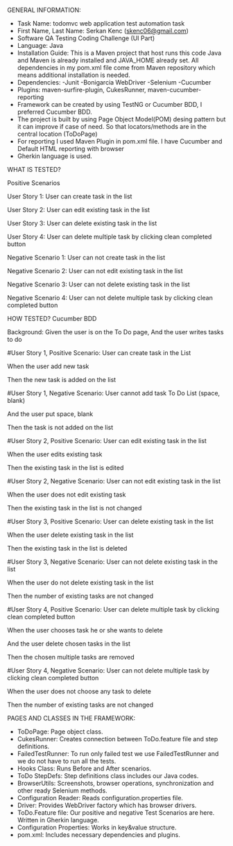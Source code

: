GENERAL INFORMATION:
* Task Name: todomvc web application test automation task
* First Name, Last Name: Serkan Kenc (skenc06@gmail.com)
* Software QA Testing Coding Challenge (UI Part)
* Language: Java
* Installation Guide:
This is a Maven project that host runs this code Java and Maven is already installed and JAVA_HOME already set.
All dependencies in my pom.xml file come from Maven repository which means additional installation is needed.
* Dependencies:
 -Junit
 -Bonigarcia WebDriver
 -Selenium
 -Cucumber
* Plugins: maven-surfire-plugin, CukesRunner, maven-cucumber-reporting
* Framework can be created by using TestNG or Cucumber BDD, I preferred Cucumber BDD.
* The project is built by using Page Object Model(POM) desing pattern but it can improve if case of need. So that locators/methods are in the central location (ToDoPage)
* For reporting I used Maven Plugin in pom.xml file. I have Cucumber and Default HTML reporting with browser
* Gherkin language is used.


WHAT IS TESTED?

Positive Scenarios
 
  User Story 1: User can create task in the list
  
  User Story 2: User can edit existing task in the list
  
  User Story 3: User can delete existing task in the list
  
  User Story 4: User can delete multiple task by clicking clean completed button
 
Negative Scenario 1: User can not create task in the list
  
Negative Scenario 2: User can not edit existing task in the list
  
Negative Scenario 3: User can not delete existing task in the list
  
Negative Scenario 4: User can not delete multiple task by clicking clean completed button
   

HOW TESTED? Cucumber BDD

Background: Given the user is on the To Do page, And the user writes tasks to do
  
#User Story 1, Positive Scenario: User can create task in the List

  When the user add new task
  
  Then the new task is added on the list

#User Story 1, Negative Scenario: User cannot add task To Do List (space, blank)

  And the user put space, blank
  
  Then the task is not added on the list

#User Story 2, Positive Scenario: User can edit existing task in the list

  When the user edits existing task
  
  Then the existing task in the list is edited

#User Story 2, Negative Scenario: User can not edit existing task in the list

  When the user does not edit existing task
  
  Then the existing task in the list is not changed

#User Story 3, Positive Scenario: User can delete existing task in the list

  When the user delete existing task in the list
  
  Then the existing task in the list is deleted

#User Story 3, Negative Scenario: User can not delete existing task in the list

  When the user do not delete existing task in the list
  
  Then the number of existing tasks are not changed

#User Story 4, Positive Scenario: User can delete multiple task by clicking clean completed button

  When the user chooses task he or she wants to delete
  
  And the user delete chosen tasks in the list
  
  Then the chosen multiple tasks are removed

#User Story 4, Negative Scenario: User can not delete multiple task by clicking clean completed button

  When the user does not choose any task to delete
  
  Then the number of existing tasks are not changed


PAGES AND CLASSES IN THE FRAMEWORK:

* ToDoPage: Page object class.
* CukesRunner: Creates connection between ToDo.feature file and step definitions.
* FailedTestRunner: To run only failed test we use FailedTestRunner and we do not have to run all the tests.
* Hooks Class: Runs Before and After scenarios.
* ToDo StepDefs: Step definitions class includes our Java codes.
* BrowserUtils: Screenshots, browser operations, synchronization and other ready Selenium methods.
* Configuration Reader: Reads configuration.properties file. 
* Driver: Provides WebDriver factory which has browser drivers.
* ToDo.Feature file: Our positive and negative Test Scenarios are here. Written in Gherkin language.
* Configuration Properties: Works in key&value structure.
* pom.xml: Includes necessary dependencies and plugins.
